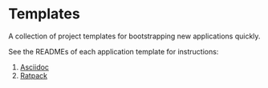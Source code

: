 # Templates

A collection of project templates for bootstrapping new applications quickly.

See the READMEs of each application template for instructions:

1. [Asciidoc](asciidoc/README.md)
2. [Ratpack](ratpack/README.md)
